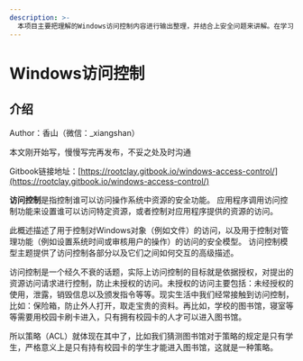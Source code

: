 ```yaml
---
description: >-
  本项目主要把理解的Windows访问控制内容进行输出整理，并结合上安全问题来讲解。在学习并整理的过程中发现WIndows的认证内容繁多，访问控制只是其冰山一角，后续也会考虑以访问控制为基础继续完善本项目，将整个认证梳理为文，为后来之人提供研究基础。
---
```


# Windows访问控制

## 介绍

Author：香山（微信：\_xiangshan）

本文刚开始写，慢慢写完再发布，不妥之处及时沟通

Gitbook链接地址：[https://rootclay.gitbook.io/windows-access-control/](https://rootclay.gitbook.io/windows-access-control/)

**访问控制**是指控制谁可以访问操作系统中资源的安全功能。 应用程序调用访问控制功能来设置谁可以访问特定资源，或者控制对应用程序提供的资源的访问。

此概述描述了用于控制对Windows对象（例如文件）的访问，以及用于控制对管理功能（例如设置系统时间或审核用户的操作）的访问的安全模型。 访问控制模型主题提供了访问控制各部分以及它们之间如何交互的高级描述。

访问控制是一个经久不衰的话题，实际上访问控制的目标就是依据授权，对提出的资源访问请求进行控制，防止未授权的访问。未授权的访问主要包括：未经授权的使用，泄露，销毁信息以及颁发指令等等。现实生活中我们经常接触到访问控制，比如：保险箱，防止外人打开，取走宝贵的资料。再比如，学校的图书馆，寝室等等需要用校园卡刷卡进入，只有拥有校园卡的人才可以进入图书馆。

所以策略（ACL）就体现在其中了，比如我们猜测图书馆对于策略的规定是只有学生，严格意义上是只有持有校园卡的学生才能进入图书馆，这就是一种策略。



## 

### 

### 

